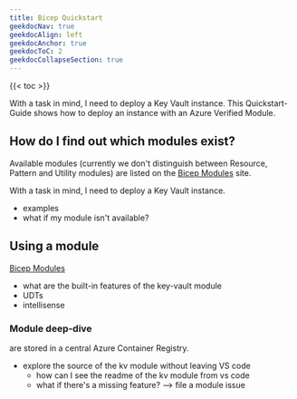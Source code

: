 ```yaml
---
title: Bicep Quickstart
geekdocNav: true
geekdocAlign: left
geekdocAnchor: true
geekdocToC: 2
geekdocCollapseSection: true
---
```


{{< toc >}}

With a task in mind, I need to deploy a Key Vault instance. This Quickstart-Guide shows how to deploy an instance with an Azure Verified Module.

## How do I find out which modules exist?

Available modules (currently we don't distinguish between Resource, Pattern and Utility modules) are listed on the [Bicep Modules](/Azure-Verified-Modules/indexes/bicep/) site.

With a task in mind, I need to deploy a Key Vault instance.

- examples
- what if my module isn't available?

## Using a module

[Bicep Modules](https://learn.microsoft.com/en-us/azure/azure-resource-manager/bicep/modules)



- what are the built-in features of the key-vault module
- UDTs
- intellisense

### Module deep-dive
are stored in a central Azure Container Registry.
- explore the source of the kv module without leaving VS code
  - how can I see the readme of the kv module from vs code
  - what if there's a missing feature? --> file a module issue